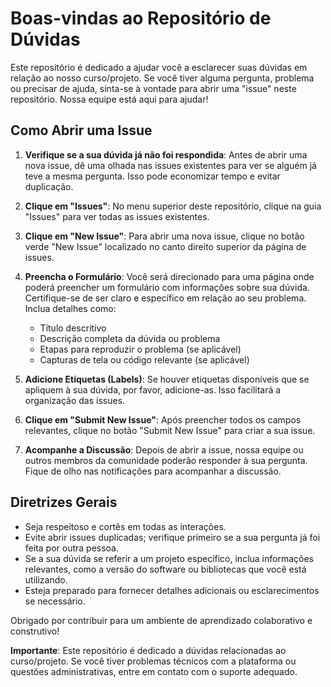 # Boas-vindas ao Repositório de Dúvidas

Este repositório é dedicado a ajudar você a esclarecer suas dúvidas em relação ao nosso curso/projeto. Se você tiver alguma pergunta, problema ou precisar de ajuda, sinta-se à vontade para abrir uma "issue" neste repositório. Nossa equipe está aqui para ajudar!

## Como Abrir uma Issue

1. **Verifique se a sua dúvida já não foi respondida**: Antes de abrir uma nova issue, dê uma olhada nas issues existentes para ver se alguém já teve a mesma pergunta. Isso pode economizar tempo e evitar duplicação.

2. **Clique em "Issues"**: No menu superior deste repositório, clique na guia "Issues" para ver todas as issues existentes.

3. **Clique em "New Issue"**: Para abrir uma nova issue, clique no botão verde "New Issue" localizado no canto direito superior da página de issues.

4. **Preencha o Formulário**: Você será direcionado para uma página onde poderá preencher um formulário com informações sobre sua dúvida. Certifique-se de ser claro e específico em relação ao seu problema. Inclua detalhes como:

   - Título descritivo
   - Descrição completa da dúvida ou problema
   - Etapas para reproduzir o problema (se aplicável)
   - Capturas de tela ou código relevante (se aplicável)

5. **Adicione Etiquetas (Labels)**: Se houver etiquetas disponíveis que se apliquem à sua dúvida, por favor, adicione-as. Isso facilitará a organização das issues.

6. **Clique em "Submit New Issue"**: Após preencher todos os campos relevantes, clique no botão "Submit New Issue" para criar a sua issue.

7. **Acompanhe a Discussão**: Depois de abrir a issue, nossa equipe ou outros membros da comunidade poderão responder à sua pergunta. Fique de olho nas notificações para acompanhar a discussão.

## Diretrizes Gerais

- Seja respeitoso e cortês em todas as interações.
- Evite abrir issues duplicadas; verifique primeiro se a sua pergunta já foi feita por outra pessoa.
- Se a sua dúvida se referir a um projeto específico, inclua informações relevantes, como a versão do software ou bibliotecas que você está utilizando.
- Esteja preparado para fornecer detalhes adicionais ou esclarecimentos se necessário.

Obrigado por contribuir para um ambiente de aprendizado colaborativo e construtivo!

**Importante**: Este repositório é dedicado a dúvidas relacionadas ao curso/projeto. Se você tiver problemas técnicos com a plataforma ou questões administrativas, entre em contato com o suporte adequado.
